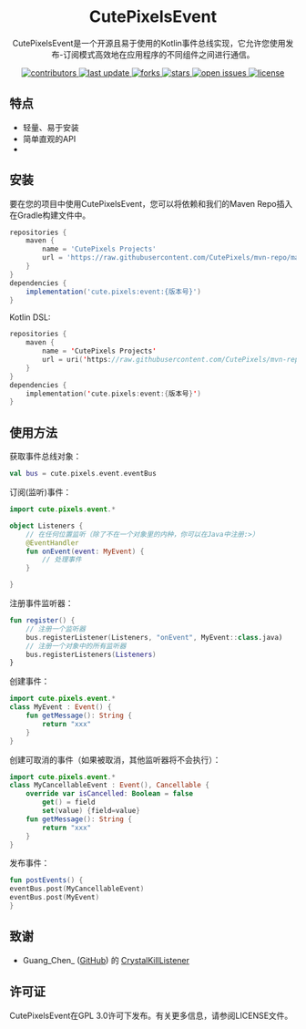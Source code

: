 <div align="center">
<h1>CutePixelsEvent</h1>

<p>CutePixelsEvent是一个开源且易于使用的Kotlin事件总线实现，它允许您使用发布-订阅模式高效地在应用程序的不同组件之间进行通信。</p>

<p>
  <a href="https://github.com/CutePixels/CutePixelsEvent/graphs/contributors">
    <img src="https://img.shields.io/github/contributors/CutePixels/CutePixelsEvent" alt="contributors" />
  </a>
  <a href="">
    <img src="https://img.shields.io/github/last-commit/CutePixels/CutePixelsEvent" alt="last update" />
  </a>
  <a href="https://github.com/CutePixels/CutePixelsEvent/network/members">
    <img src="https://img.shields.io/github/forks/CutePixels/CutePixelsEvent" alt="forks" />
  </a>
  <a href="https://github.com/CutePixels/CutePixelsEvent/stargazers">
    <img src="https://img.shields.io/github/stars/CutePixels/CutePixelsEvent" alt="stars" />
  </a>
  <a href="https://github.com/CutePixels/CutePixelsEvent/issues/">
    <img src="https://img.shields.io/github/issues/CutePixels/CutePixelsEvent" alt="open issues" />
  </a>
  <a href="https://github.com/CutePixels/CutePixelsEvente/blob/master/LICENSE">
    <img src="https://img.shields.io/github/license/CutePixels/CutePixelsEvent.svg" alt="license" />
  </a>
</p>
</div>

## 特点
- 轻量、易于安装
- 简单直观的API
- 
## 安装
要在您的项目中使用CutePixelsEvent，您可以将依赖和我们的Maven Repo插入在Gradle构建文件中。

```groovy
repositories {
    maven {
        name = 'CutePixels Projects'
        url = 'https://raw.githubusercontent.com/CutePixels/mvn-repo/main'
    }
}
dependencies {
    implementation('cute.pixels:event:{版本号}')
}
```
Kotlin DSL:

```kotlin
repositories {
    maven {
        name = 'CutePixels Projects'
        url = uri('https://raw.githubusercontent.com/CutePixels/mvn-repo/main')
    }
}
dependencies {
    implementation('cute.pixels:event:{版本号}')
}
```
## 使用方法
获取事件总线对象：

```kotlin
val bus = cute.pixels.event.eventBus
```
订阅(监听)事件：

```kotlin
import cute.pixels.event.*

object Listeners {
    // 在任何位置监听（除了不在一个对象里的内种，你可以在Java中注册:>）
    @EventHandler
    fun onEvent(event: MyEvent) {
        // 处理事件
    }

}
```
注册事件监听器：

```kotlin
fun register() {
    // 注册一个监听器
    bus.registerListener(Listeners, "onEvent", MyEvent::class.java)
    // 注册一个对象中的所有监听器
    bus.registerListeners(Listeners)
}
```
创建事件：

```kotlin
import cute.pixels.event.*
class MyEvent : Event() {
    fun getMessage(): String {
        return "xxx"
    }
}
```
创建可取消的事件（如果被取消，其他监听器将不会执行）：

```kotlin
import cute.pixels.event.*
class MyCancellableEvent : Event(), Cancellable {
    override var isCancelled: Boolean = false
        get() = field
        set(value) {field=value}
    fun getMessage(): String {
        return "xxx"
    }
}
```
发布事件：

```kotlin
fun postEvents() {
eventBus.post(MyCancellableEvent)
eventBus.post(MyEvent)
}
```

## 致谢
- Guang_Chen_ ([GitHub](https://github.com/GuangChen2333)) 的 [CrystalKillListener](https://github.com/GuangChen2333/CrystalKillListener)

## 许可证
CutePixelsEvent在GPL 3.0许可下发布。有关更多信息，请参阅LICENSE文件。